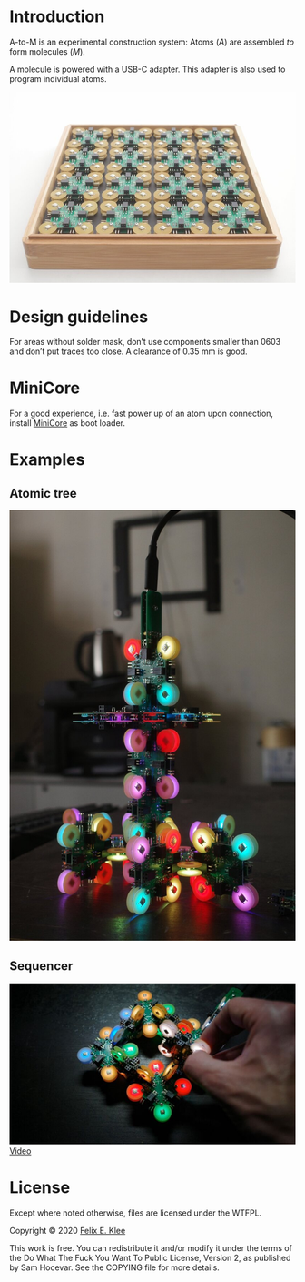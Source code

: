 Introduction
============

A-to-M is an experimental construction system: Atoms (*A*) are
assembled *to* form molecules (*M*).

A molecule is powered with a USB-C adapter. This adapter is also used
to program individual atoms.

![Set](images/set.jpg)


Design guidelines
=================

For areas without solder mask, don’t use components smaller than 0603
and don’t put traces too close. A clearance of 0.35 mm is good.


MiniCore
========

For a good experience, i.e. fast power up of an atom upon connection,
install [MiniCore][1] as boot loader.


Examples
========

Atomic tree
-----------

![Atomic tree](images/atomic-tree.jpg)


Sequencer
---------

[![Sequencer](images/sequencer.jpg)][2]  
[Video][2]


License
=======

Except where noted otherwise, files are licensed under the WTFPL.

Copyright © 2020 [Felix E. Klee](felix.klee@inka.de)

This work is free. You can redistribute it and/or modify it under the
terms of the Do What The Fuck You Want To Public License, Version 2,
as published by Sam Hocevar. See the COPYING file for more details.

[1]: https://github.com/MCUdude/MiniCore
[2]: https://archive.org/details/a-to-m-sequencer
